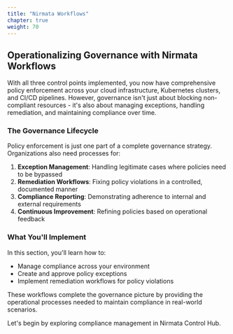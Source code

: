 ```yaml
---
title: "Nirmata Workflows"
chapter: true
weight: 70
---
```


## Operationalizing Governance with Nirmata Workflows

With all three control points implemented, you now have comprehensive policy enforcement across your cloud infrastructure, Kubernetes clusters, and CI/CD pipelines. However, governance isn't just about blocking non-compliant resources - it's also about managing exceptions, handling remediation, and maintaining compliance over time.

### The Governance Lifecycle
Policy enforcement is just one part of a complete governance strategy. Organizations also need processes for:

1. **Exception Management**: Handling legitimate cases where policies need to be bypassed
2. **Remediation Workflows**: Fixing policy violations in a controlled, documented manner
3. **Compliance Reporting**: Demonstrating adherence to internal and external requirements
4. **Continuous Improvement**: Refining policies based on operational feedback

### What You'll Implement
In this section, you'll learn how to:
- Manage compliance across your environment
- Create and approve policy exceptions
- Implement remediation workflows for policy violations

These workflows complete the governance picture by providing the operational processes needed to maintain compliance in real-world scenarios.

Let's begin by exploring compliance management in Nirmata Control Hub.
